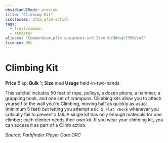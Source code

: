 ```yaml
---
obsidianUIMode: preview
title: "Climbing Kit"
cssclasses: pf2e,pf2e-action
tags:
  - trait/common
  - remaster
aliases: "Compendium.pf2e.equipment-srd.Item.9UJbMaglf35GVzaZ"
license: ORC
---
```

# Climbing Kit

### 


**Price** 5 sp; 
**Bulk** 1; **Size** med
**Usage** held-in-two-hands

This satchel includes 50 feet of rope, pulleys, a dozen pitons, a hammer, a grappling hook, and one set of crampons. Climbing kits allow you to attach yourself to the wall you're Climbing, moving half as quickly as usual (minimum 5 feet) but letting you attempt a `DC 5 Flat check` whenever you critically fail to prevent a fall. A single kit has only enough materials for one climber; each climber needs their own kit. If you wear your climbing kit, you can access it as part of a Climb action.

*Source: Pathfinder Player Core*
*ORC*